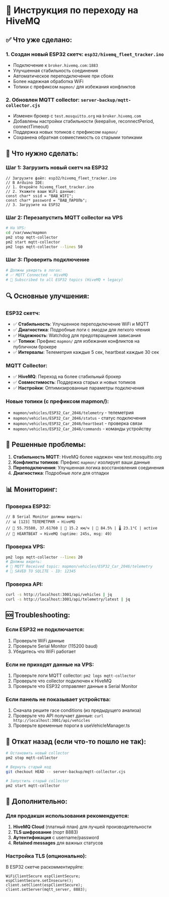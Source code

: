 # 🚀 Инструкция по переходу на HiveMQ

## ✅ Что уже сделано:

### 1. **Создан новый ESP32 скетч**: `esp32/hivemq_fleet_tracker.ino`
- Подключение к `broker.hivemq.com:1883`
- Улучшенная стабильность соединения
- Автоматическое переподключение при сбоях
- Более надежная обработка WiFi
- Топики с префиксом `mapmon/` для избежания конфликтов

### 2. **Обновлен MQTT collector**: `server-backup/mqtt-collector.cjs`
- Изменен брокер с `test.mosquitto.org` на `broker.hivemq.com`
- Добавлены настройки стабильности (keepalive, reconnectPeriod, connectTimeout)
- Поддержка новых топиков с префиксом `mapmon/`
- Сохранена обратная совместимость со старыми топиками

## 🔧 Что нужно сделать:

### **Шаг 1: Загрузить новый скетч на ESP32**
```arduino
// Загрузите файл: esp32/hivemq_fleet_tracker.ino
// В Arduino IDE:
// 1. Откройте hivemq_fleet_tracker.ino
// 2. Укажите ваши WiFi данные:
const char* ssid = "ВАШ_WIFI";
const char* password = "ВАШ_ПАРОЛЬ";
// 3. Загрузите на ESP32
```

### **Шаг 2: Перезапустить MQTT collector на VPS**
```bash
# На VPS:
cd /var/www/mapmon
pm2 stop mqtt-collector
pm2 start mqtt-collector
pm2 logs mqtt-collector --lines 50
```

### **Шаг 3: Проверить подключение**
```bash
# Должны увидеть в логах:
# ✅ MQTT Connected - HiveMQ
# 📡 Subscribed to all ESP32 topics (HiveMQ + legacy)
```

## 🔍 **Основные улучшения**:

### **ESP32 скетч:**
- ✅ **Стабильность**: Улучшенное переподключение WiFi и MQTT
- ✅ **Диагностика**: Подробные логи с эмодзи для легкого чтения
- ✅ **Надежность**: Watchdog для предотвращения зависания
- ✅ **Топики**: Префикс `mapmon/` для избежания конфликтов на публичном брокере
- ✅ **Интервалы**: Телеметрия каждые 5 сек, heartbeat каждые 30 сек

### **MQTT Collector:**
- ✅ **HiveMQ**: Переход на более стабильный брокер
- ✅ **Совместимость**: Поддержка старых и новых топиков
- ✅ **Настройки**: Оптимизированные параметры подключения

### **Новые топики (с префиксом mapmon/):**
- `mapmon/vehicles/ESP32_Car_2046/telemetry` - телеметрия
- `mapmon/vehicles/ESP32_Car_2046/status` - статус подключения
- `mapmon/vehicles/ESP32_Car_2046/heartbeat` - проверка связи
- `mapmon/vehicles/ESP32_Car_2046/commands` - команды устройству

## 🐛 **Решенные проблемы**:

1. **Стабильность MQTT**: HiveMQ более надежен чем test.mosquitto.org
2. **Конфликты топиков**: Префикс `mapmon/` изолирует ваши данные
3. **Переподключения**: Улучшенная логика восстановления соединения
4. **Диагностика**: Подробные логи для отладки

## 📊 **Мониторинг**:

### **Проверка ESP32:**
```arduino
// В Serial Monitor должны видеть:
// 📊 [123] ТЕЛЕМЕТРИЯ → HiveMQ
// 📍 55.75580, 37.61760 | 🏃 15.2 км/ч | 🔋 84.5% | 🌡️ 23.1°C | active
// 💓 HEARTBEAT → HiveMQ (uptime: 245s, msg: 49)
```

### **Проверка VPS:**
```bash
pm2 logs mqtt-collector --lines 20
# Должны видеть:
# 📡 MQTT Received topic: mapmon/vehicles/ESP32_Car_2046/telemetry
# 💾 SAVED TO SQLITE - ID: 12345
```

### **Проверка API:**
```bash
curl -s http://localhost:3001/api/vehicles | jq
curl -s http://localhost:3001/api/telemetry/latest | jq
```

## 🆘 **Troubleshooting**:

### **Если ESP32 не подключается:**
1. Проверьте WiFi данные
2. Проверьте Serial Monitor (115200 baud)
3. Убедитесь что WiFi работает

### **Если не приходят данные на VPS:**
1. Проверьте логи MQTT collector: `pm2 logs mqtt-collector`
2. Проверьте что collector подключен к HiveMQ
3. Проверьте что ESP32 отправляет данные в Serial Monitor

### **Если панель не показывает устройства:**
1. Сначала решите race conditions (из предыдущего анализа)
2. Проверьте что API получает данные: `curl http://localhost:3001/api/vehicles`
3. Проверьте временные пороги в useVehicleManager.ts

## 🔄 **Откат назад** (если что-то пошло не так):
```bash
# Остановить новый collector
pm2 stop mqtt-collector

# Вернуть старый код
git checkout HEAD -- server-backup/mqtt-collector.cjs

# Запустить старый collector
pm2 start mqtt-collector
```

## 📝 **Дополнительно**:

### **Для продакшн использования рекомендуется:**
1. **HiveMQ Cloud** (платный план) для лучшей производительности
2. **TLS шифрование** (порт 8883) 
3. **Аутентификация** с username/password
4. **Retained messages** для важных статусов

### **Настройка TLS** (опционально):
В ESP32 скетче раскомментируйте:
```arduino
WiFiClientSecure espClientSecure;
espClientSecure.setInsecure();
client.setClient(espClientSecure);
client.setServer(mqtt_server, 8883);
```